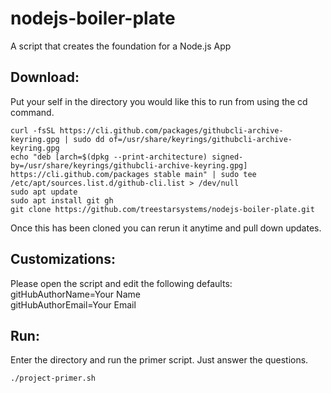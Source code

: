 # nodejs-boiler-plate
A script that creates the foundation for a Node.js App

## Download:
Put your self in the directory you would like this to run from using the cd command.
```
curl -fsSL https://cli.github.com/packages/githubcli-archive-keyring.gpg | sudo dd of=/usr/share/keyrings/githubcli-archive-keyring.gpg
echo "deb [arch=$(dpkg --print-architecture) signed-by=/usr/share/keyrings/githubcli-archive-keyring.gpg] https://cli.github.com/packages stable main" | sudo tee /etc/apt/sources.list.d/github-cli.list > /dev/null
sudo apt update
sudo apt install git gh
git clone https://github.com/treestarsystems/nodejs-boiler-plate.git
```
Once this has been cloned you can rerun it anytime and pull down updates.

## Customizations:
Please open the script and edit the following defaults:  
gitHubAuthorName=Your Name  
gitHubAuthorEmail=Your Email

## Run:
Enter the directory and run the primer script. Just answer the questions.
```
./project-primer.sh
```
